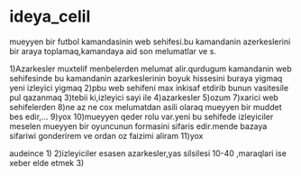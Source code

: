 # ideya_celil
mueyyen bir futbol kamandasinin web sehifesi.bu kamandanin azerkeslerini bir araya toplamaq,kamandaya aid son melumatlar ve s.

1)Azarkesler muxtelif menbelerden melumat alir.qurdugum kamandanin web sehifesinde bu kamandanin azarkeslerinin boyuk hissesini buraya yigmaq yeni izleyici yigmaq
2)pbu web sehifeni max inkisaf etdirib bunun vasitesile pul qazanmaq
3)tebii ki,izleyici sayi ile
4)azarkesler
5)ozum
7)xarici web sehifelerden
8)ne az ne cox melumatdan asili olaraq mueyyen bir muddet bes edir,...
9)yox
10)mueyyen qeder rolu var.yeni bu sehifede izleyiciler meselen mueyyen bir oyuncunun formasini sifaris edir.mende bazaya sifariwi gonderirem ve ordan oz faizimi aliram
11)yox

audeince
1)
2)izleyiciler esasen azarkesler,yas silsilesi 10-40 ,maraqlari ise xeber elde etmek
3)
